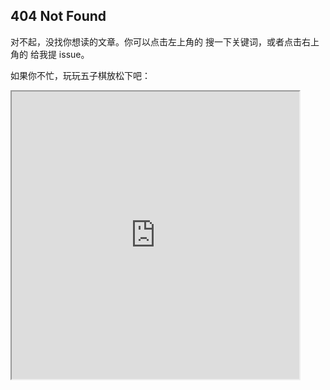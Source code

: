 ## 404 Not Found

对不起，没找你想读的文章。你可以点击左上角的 <i class="fa fa-search"></i> 搜一下关键词，或者点击右上角的 <i class="fa fa-github"></i> 给我提 issue。

如果你不忙，玩玩五子棋放松下吧：

<iframe src="https://bxm0927.github.io/canvas-special/five-chess/index.html" width="460px" height="460px"></iframe>

